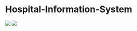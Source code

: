 # Hospital-Information-System
<img src="https://github.com/ilkersatur/Hospital-Information-System/blob/main/Web%20yakalama_21-1-2023_22532_localhost.jpeg?raw=true">
<img src="https://github.com/ilkersatur/Hospital-Information-System/blob/main/Web%20yakalama_21-1-2023_225412_localhost.jpeg?raw=true">
